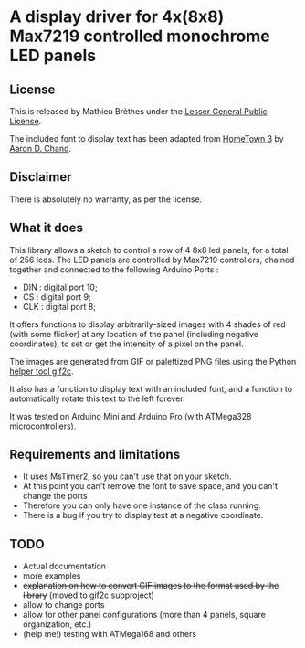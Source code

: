 # A display driver for 4x(8x8) Max7219 controlled monochrome LED panels

## License

This is released by Mathieu Brèthes under the [Lesser General Public License](LICENSE).

The included font to display text has been adapted from [HomeTown 3](https://www.dafont.com/de/hometown-3.font) by [Aaron D. Chand](https://www.dafont.com/de/profile.php?user=926808).

## Disclaimer

There is absolutely no warranty, as per the license.

## What it does

This library allows a sketch to control a row of 4 8x8 led panels, for a total of 256 leds. The LED panels are controlled by Max7219 controllers, chained together and connected to the following Arduino Ports :

- DIN : digital port 10;
- CS : digital port 9;
- CLK : digital port 8;

It offers functions to display arbitrarily-sized images with 4 shades of red (with some flicker) at any location of the panel (including negative coordinates), to set or get the intensity of a pixel on the panel.

The images are generated from GIF or palettized PNG files using the Python [helper tool gif2c](https://github.com/mbrethes/gif2c).

It also has a function to display text with an included font, and a function to automatically rotate this text to the left forever.

It was tested on Arduino Mini and Arduino Pro (with ATMega328 microcontrollers).

## Requirements and limitations

- It uses MsTimer2, so you can't use that on your sketch.
- At this point you can't remove the font to save space, and you can't change the ports
- Therefore you can only have one instance of the class running.
- There is a bug if you try to display text at a negative coordinate.

## TODO

- Actual documentation
- more examples
- ~~explanation on how to convert GIF images to the format used by the library~~ (moved to gif2c subproject)
- allow to change ports
- allow for other panel configurations (more than 4 panels, square organization, etc.)
- (help me!) testing with ATMega168 and others

